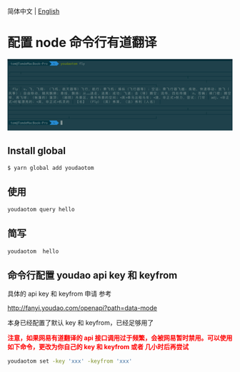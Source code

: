 简体中文 | [English](./README.md)

# 配置 node 命令行有道翻译

![](https://github.com/tomatobybike/Tomato-Drawing/blob/main/youdaotom.jpg?raw=true)

## Install global

```
$ yarn global add youdaotom

```

## 使用

```sh
youdaotom query hello
```

## 简写

```sh
youdaotom  hello
```

## 命令行配置 youdao api key 和 keyfrom

具体的 api key 和 keyfrom 申请 参考

http://fanyi.youdao.com/openapi?path=data-mode

本身已经配置了默认 key 和 keyfrom，已经足够用了

**<font color="#FF0000">注意，如果网易有道翻译的 api 接口调用过于频繁，会被网易暂时禁用。可以使用如下命令，更改为你自己的 key 和 keyfrom 或者 几小时后再尝试</font>**

```sh
youdaotom set -key 'xxx' -keyfrom 'xxx'
```
